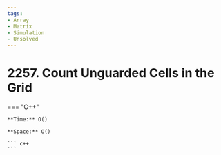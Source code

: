 ```yaml
---
tags:
- Array
- Matrix
- Simulation
- Unsolved
---
```



# 2257. Count Unguarded Cells in the Grid

=== "C++"

    **Time:** O()

    **Space:** O()

    ``` c++
    ```